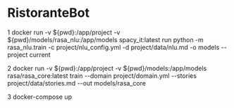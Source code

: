 # RistoranteBot

1 docker run -v ${pwd}:/app/project -v ${pwd}/models/rasa_nlu:/app/models spacy_it:latest run python -m rasa_nlu.train -c project/nlu_config.yml -d project/data/nlu.md  -o models  --project current

2 docker run -v ${pwd}:/app/project -v ${pwd}/models:/app/models rasa/rasa_core:latest train --domain project/domain.yml --stories project/data/stories.md --out models/rasa_core

3 docker-compose up
